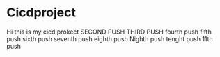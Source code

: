 # Cicdproject

Hi this is my cicd prokect
SECOND PUSH
THIRD PUSH
fourth push
fifth push
sixth push
seventh push
eighth push
Nighth push
tenght push
11th push
